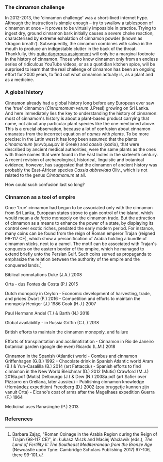 <param ve-config
	title="Cinnamon: two thousand years of botanical disambiguation"
	banner="https://github.com/WouterKlein/plant-humanities/develop/images/cinnamon_banner_image.jpg"
	layout="vtl"
	num-maps="0"
	num-images="0"
	num-specimens="0"
	num-primary-sources="0"
	author="Wouter Klein">

### The cinnamon challenge

In 2012-2013, the 'cinnamon challenge' was a short-lived internet hype. Although the instruction is simple enough – try to swallow a tablespoon of cinnamon at once – it proves to be virtually impossible in practice. Trying to ingest dry, ground cinnamon bark initially causes a severe choke reaction, characterised by extreme exhalation of cinnamon powder (known as 'dragon breath'). Subsequently, the cinnamon combines with saliva in the mouth to produce an indigestable clutter in the back of the throat. Thankfully, this [quite dagerous assignment](https://doi.org/10.1542/peds.2012-3418) will only be a marginal footnote in the history of cinnamon. Those who know cinnamon only from an endless series of ridiculous YouTube videos, or as a quotidian kitchen spice, will be surprised to learn that the real challenge of cinnamon has been an ongoing effort for 2000 years, to find out what cinnamon actually is, as a plant and as a medicine.

### A global history

Cinnamon already had a global history long before any European ever saw the 'true' cinnamon (_Cinnamomum verum_ J.Presl) growing on Sri Lanka. And here immediately lies the key to understanding the history of cinnamon: most of cinnamon's history is about a plant-based product carrying that name, not about any particular plant species like the one mentioned above. This is a crucial observation, because a lot of confusion about cinnamon emanates from the incorrect equation of _names_ with _plants_. To be more precise: in the Latin west it has long been assumed that the plants _cinnamomum_ (κιννάμωμον in Greek) and _cassia_ (κασία), that were described by ancient medical authorities, were the same plants as the ones with those names that were found in the East Indies in the sixteenth century. A recent revision of archaeological, historical, linguistic and botanical evidence, however, has suggested that the cinnamon of ancient history was probably the East-African species _Cassia abbreviata_ Oliv., which is not related to the genus _Cinnamomum_ at all.

How could such confusion last so long?

### Cinnamon as a tool of empire
Once 'true' cinnamon had begun to be associated only with the cinnamon from Sri Lanka, European states strove to gain control of the island, which would mean a _de facto_ monopoly on the cinnamon trade. But the attraction of cinnamon as a means to enhance the power of a state, by displaying its control over exotic riches, predated the early modern period. For instance, many coins can be found from the reign of Roman emperor Trajan (reigned 98-117 CE), which show a personification of Arabia holding a bundle of cinnamon sticks, next to a camel. The motif can be associated with Trajan's conquests on the eastern border of the empire, which he managed to extend briefly unto the Persian Gulf. Such coins served as propaganda to emphasize the relation between the authority of the empire and the conquered lands.[^ref1]
<param ve-image
	title="Reverse side of a Roman coin from the reign of emperor Trajan (reigned 98-117 CE), showing a female personification of Arabia, holding a branch and a bundle of cinnamon sticks, and standing next to a camel. Note that this coin was found on the opposite end of the Roman empire, in Yorkshire, Britain."
	url="https://upload.wikimedia.org/wikipedia/commons/7/77/Roman_Coin%2C_Denarius_of_Trajan_%28FindID_963033%29.jpg"
	region="1376,64,1625,119554,53,900,667">

Biblical connotations
	Duke (J.A.) 2008

Orta
	- dus
	Fontes da Costa (P.) 2015

Dutch monopoly in Ceylon
	- Economic development of harvesting, trade, and prices
	Zwart (P.) 2016
	- Competition and efforts to maintain the monopoly
	Heniger (J.) 1986
	Cook (H.J.) 2007

Paul Hermann
	Andel (T.) & Barth (N.) 2018

Global availability
	- in Russia
	Griffin (C.L.) 2018

British efforts to maintain the cinnamon monopoly, and failure

Efforts of transplantation and acclimatization
	- Cinnamon in Rio de Janeiro botanical garden (google die even)
	Ricardo (L.M.) 2018

Cinnamon in the Spanish (Atlantic) world
	- Combus and cinnamon
	Griffenhagen (G.B.) 1992
	- Chocolate drink in Spanish Atlantic world
	Aram (B.) & Yun-Casalilla (B.) 2014 (art Fattacciu)
	- Spanish efforts to find cinnamon in the New World
	Bleichmar (D.) 2012 (Mutis)
	Crawford (M.J.) 2016a.pdf (Mutis)
	Delbourgo (J.) & Dew (N.) 2008a.pdf (art Safier over Pizzarro en Orellana, later Jussieu)
	- Publishing cinnamon knowledge (Hernández expedition)
	Freedberg (D.) 2002 (zou bruggetje kunnen zijn vanuit Orta)
	- Elcano's coat of arms after the Magelhaes expedition
	Guerra (F.) 1964
	
Medicinal uses
Ranasinghe (P.) 2013


### References

[^ref1]: Barbara Zając, "Roman Coinage in the Arabia Region during the Reign of Trajan (98-117 CE)", in: Łukasz Miszk and Maciej Wacławik (eds.), _The Land of Fertility II: The Southeast Mediterranean from the Bronze Age_ (Newcastle upon Tyne: Cambridge Scholars Publishing 2017) 97-106, there 99-101.
<!--stackedit_data:
eyJoaXN0b3J5IjpbMTI5OTg0ODY4OSwxMzIxNjgyMDIsNzIwNz
E4Njg3LDcyNzE4NTMwMCw4NjM5NzU5MTQsLTIwMDk4NzE4MjQs
LTIxMDY5NDA2NDYsOTcwMjk4MDgyLDExODg2MzY5NDEsLTE1MD
Q1ODM4NzYsMTI2MTM3NzE2NywtMTMyMzI1NjI4NCwtMjAxMjY3
MzU5NSwtNzU3MjY0NDM3LDc4NjY4OTA5MiwtMTIwMTU2MTIxMy
wxMDM0NjgzMzI0LC0xMDExMTgyOTY2LC0yMTM1NzAyMjIwLC03
NzY1ODA0MjNdfQ==
-->